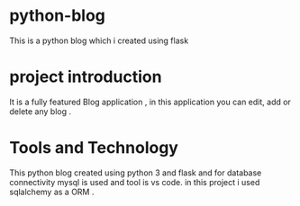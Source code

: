 # python-blog
This is a python blog which i created using flask

# project introduction
It is a fully featured Blog application , in this application you can edit, add or delete any blog .

# Tools and Technology
This python blog created using python 3 and flask and for  database connectivity mysql is used and tool is vs code.
in this project i used sqlalchemy as a ORM  .
